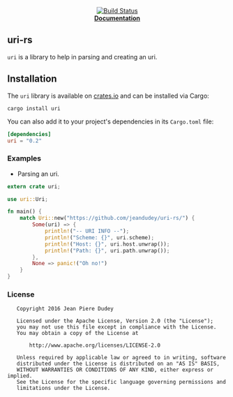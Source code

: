 <p align="center">
  <a href="https://travis-ci.org/jeandudey/uri-rs">
      <img src="https://travis-ci.org/jeandudey/uri-rs.svg?branch=master" alt="Build Status">
  </a>

  <br />

  <strong>
    <a href="https://jeandudey.github.io/uri-rs">
    Documentation
    </a>
  </strong>
</p>

## uri-rs
`uri` is a library to help in parsing and creating an uri.

## Installation
The `uri` library is available on [crates.io](https://crates.io/crates/uri) and can be installed via Cargo:
```shell
cargo install uri
```

You can also add it to your project's dependencies in its `Cargo.toml` file:
```toml
[dependencies]
uri = "0.2"
```

### Examples
- Parsing an uri.
```rust
extern crate uri;

use uri::Uri;

fn main() {
    match Uri::new("https://github.com/jeandudey/uri-rs/") {
        Some(uri) => {
            println!("-- URI INFO --");
            println!("Scheme: {}", uri.scheme);
            println!("Host: {}", uri.host.unwrap());
            println!("Path: {}", uri.path.unwrap());
        },
        None => panic!("Oh no!")
    }
}
```

### License
```
   Copyright 2016 Jean Piere Dudey

   Licensed under the Apache License, Version 2.0 (the "License");
   you may not use this file except in compliance with the License.
   You may obtain a copy of the License at

       http://www.apache.org/licenses/LICENSE-2.0

   Unless required by applicable law or agreed to in writing, software
   distributed under the License is distributed on an "AS IS" BASIS,
   WITHOUT WARRANTIES OR CONDITIONS OF ANY KIND, either express or implied.
   See the License for the specific language governing permissions and
   limitations under the License.
```
